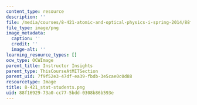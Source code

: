 ```yaml
---
content_type: resource
description: ''
file: /media/courses/8-421-atomic-and-optical-physics-i-spring-2014/88f1692973a0cc775bdd0308b86b593e_8-421_stat-students.png
file_type: image/png
image_metadata:
  caption: ''
  credit: ''
  image-alt: ''
learning_resource_types: []
ocw_type: OCWImage
parent_title: Instructor Insights
parent_type: ThisCourseAtMITSection
parent_uid: 7f9f52e3-47df-ea39-fbdb-3e5cae0c0d88
resourcetype: Image
title: 8-421_stat-students.png
uid: 88f16929-73a0-cc77-5bdd-0308b86b593e
---
```

